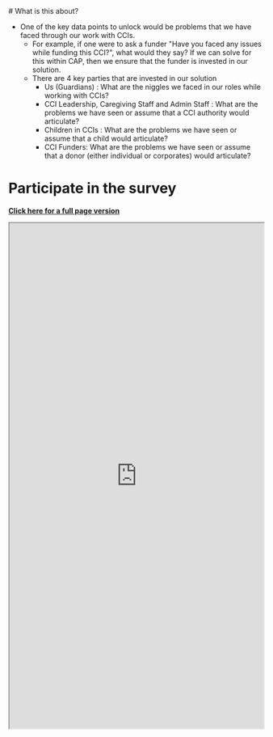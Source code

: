 
<head> <script async src="https://tally.so/widgets/embed.js"></script> </head>
# What is this about?

- One of the key data points to unlock would be problems that we have faced through our work with CCIs.  
	- For example, if one were to ask a funder "Have you faced any issues while funding this CCI?", what would they say? If we can solve for this within CAP, then we ensure that the funder is invested in our solution. 
	- There are 4 key parties that are invested in our solution
		- Us (Guardians) : What are the niggles we faced in our roles while working with CCIs?
		- CCI Leadership, Caregiving Staff and Admin Staff : What are the problems we have seen or assume that a CCI authority would articulate?
		- Children in CCIs : What are the problems we have seen or assume that a child would articulate?
		- CCI Funders: What are the problems we have seen or assume that a donor (either individual or corporates) would articulate?


# Participate in the survey
**[Click here for a full page version](https://tally.so/r/mYloBn)**

<iframe src="https://tally.so/embed/mYloBn?alignLeft=1&hideTitle=1&transparentBackground=1" width="100%" height="1000" frameborder="1" marginheight="0" marginwidth="0" title="What do you need help solving?"> </iframe>